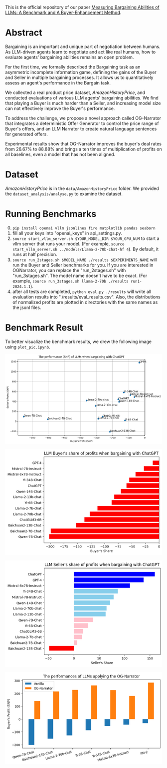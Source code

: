 This is the official repository of our paper [Measuring Bargaining Abilities of LLMs: A Benchmark and A Buyer-Enhancement Method](https://arxiv.org/abs/2402.15813).

# Abstract
Bargaining is an important and unique part of negotiation between humans. As LLM-driven agents learn to negotiate and act like real humans, how to evaluate agents' bargaining abilities remains an open problem.

For the first time, we formally described the Bargaining task as an asymmetric incomplete information game, defining the gains of the Buyer and Seller in multiple bargaining processes. It allows us to quantitatively assess an agent's performance in the Bargain task.

We collected a real product price dataset, *AmazonHistoryPrice*, and conducted evaluations of various LLM agents' bargaining abilities. We find that playing a Buyer is much harder than a Seller, and increasing model size can not effectively improve the Buyer's performance.

To address the challenge, we propose a novel approach called OG-Narrator that integrates a deterministic Offer Generator to control the price range of Buyer's offers, and an LLM Narrator to create natural language sentences for generated offers.

Experimental results show that OG-Narrator improves the buyer's deal rates from 26.67\% to 88.88\% and brings a ten times of multiplication of profits on all baselines, even a model that has not been aligned.

# Dataset
*AmazonHistoryPrice* is in the `data/AmazonHistoryPrice` folder. We provided the `dataset_analysis/analyse.py` to examine the dataset.

# Running Benchmarks
0. `pip install openai vllm jsonlines fire matplotlib pandas seaborn`
1. fill all your keys into "openai_keys" in api_settings.py.
2. `source start_vllm_server.sh $YOUR_MODEL_DIR $YOUR_GPU_NUM` to start a vllm server that runs your model. 
(For example, `source start_vllm_server.sh ../models/Llama-2-70b-chat-hf 4`). By default, it runs at half precision.
3. `source run_2stages.sh $MODEL_NAME ./results $EXPERIMENTS_NAME` will run the Buyer and Seller benchmarks for you. If you are interested in OGNarrator, you can replace the "run_2stages.sh" with "run_3stages.sh". The model name doesn't have to be exact.
(For example, `source run_3stages.sh llama-2-70b ./results run1-2024.1.1`).
4. after all tests are completed, `python eval.py ./results` will write all evaluation results into "./results/eval_results.csv". Also, the distributions of normalized profits are plotted in directories with the same names as the jsonl files.

# Benchmark Result
To better visualize the benchmark results, we drew the following image using `plot_pic.ipynb`.

![](benchmark_plot/performances_llms.png)

![](benchmark_plot/share_buyers.png)

![](benchmark_plot/share_sellers.png)

![](benchmark_plot/performances_OG-Narrator.png)

